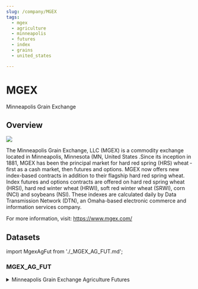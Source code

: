 ```yaml
---
slug: /company/MGEX
tags:
  - mgex
  - agriculture
  - minneapolis
  - futures
  - index
  - grains
  - united_states

---
```


MGEX
============================================================

Minneapolis Grain Exchange

## Overview

![](/img/data/mgex.png)

The Minneapolis Grain Exchange, LLC (MGEX) is a commodity exchange located in Minneapolis, Minnesota (MN, United States .Since its inception in 1881, MGEX has been the principal market for hard red spring (HRS) wheat ­ first as a cash market, then futures and options. MGEX now offers new index-based contracts in addition to their flagship hard red spring wheat. Index futures and options contracts are offered on hard red spring wheat (HRSI), hard red winter wheat (HRWI), soft red winter wheat (SRWI), corn (NCI) and soybeans (NSI). These indexes are calculated daily by Data Transmission Network (DTN), an Omaha-based electronic commerce and information services company.

For more information, visit: https://www.mgex.com/

## Datasets
import MgexAgFut from './_MGEX_AG_FUT.md';

### MGEX_AG_FUT
<details>
<summary>Minneapolis Grain Exchange Agriculture Futures</summary>
<MgexAgFut/>
</details>

